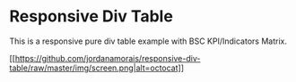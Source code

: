# Responsive Div Table 

This is a responsive pure div table example with BSC KPI/Indicators Matrix.

[[https://github.com/jordanamorais/responsive-div-table/raw/master/img/screen.png|alt=octocat]]
